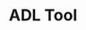 ---
layout: post
categories: tools
title:  ADL Tool
# tool-url: tool website
maintenance-organization: Harvard Library 
# capabilities: capabilities
formats: Audio Decision List files 
# details: details
# more-info: more information to described
# more-info-url: more information link
---